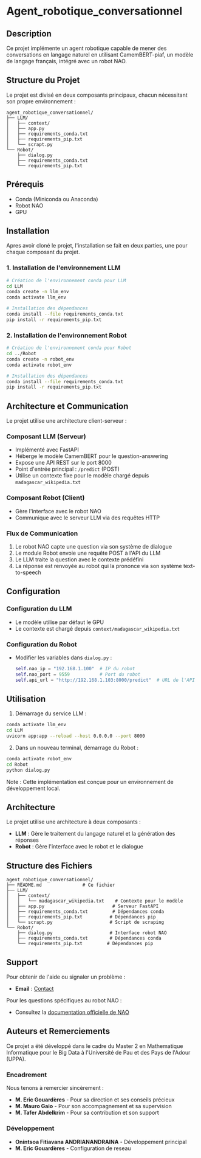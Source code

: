 # Agent_robotique_conversationnel

## Description

Ce projet implémente un agent robotique capable de mener des conversations en langage naturel en utilisant CamemBERT-piaf, un modèle de langage français, intégré avec un robot NAO.

## Structure du Projet

Le projet est divisé en deux composants principaux, chacun nécessitant son propre environnement :

```
agent_robotique_conversationnel/
├── LLM/
│   ├── context/
│   ├── app.py
│   ├── requirements_conda.txt
│   ├── requirements_pip.txt
│   └── scrapt.py
└── Robot/
    ├── dialog.py
    ├── requirements_conda.txt
    └── requirements_pip.txt
```

## Prérequis
- Conda (Miniconda ou Anaconda)
- Robot NAO
- GPU

## Installation

Apres avoir cloné le projet, l'installation se fait en deux parties, une pour chaque composant du projet.

### 1. Installation de l'environnement LLM

```bash
# Création de l'environnement conda pour LLM
cd LLM
conda create -n llm_env
conda activate llm_env

# Installation des dépendances
conda install --file requirements_conda.txt
pip install -r requirements_pip.txt
```

### 2. Installation de l'environnement Robot

```bash
# Création de l'environnement conda pour Robot
cd ../Robot
conda create -n robot_env
conda activate robot_env

# Installation des dépendances
conda install --file requirements_conda.txt
pip install -r requirements_pip.txt
```

## Architecture et Communication

Le projet utilise une architecture client-serveur :

### Composant LLM (Serveur)
- Implémenté avec FastAPI
- Héberge le modèle CamemBERT pour le question-answering
- Expose une API REST sur le port 8000
- Point d'entrée principal : `/predict` (POST)
- Utilise un contexte fixe pour le modèle chargé depuis `madagascar_wikipedia.txt`

### Composant Robot (Client)
- Gère l'interface avec le robot NAO
- Communique avec le serveur LLM via des requêtes HTTP

### Flux de Communication
1. Le robot NAO capte une question via son système de dialogue
2. Le module Robot envoie une requête POST à l'API du LLM
3. Le LLM traite la question avec le contexte prédéfini
4. La réponse est renvoyée au robot qui la prononce via son système text-to-speech


## Configuration

### Configuration du LLM
- Le modèle utilise par défaut le GPU
- Le contexte est chargé depuis `context/madagascar_wikipedia.txt`

### Configuration du Robot
- Modifier les variables dans `dialog.py` :
  ```python
  self.nao_ip = "192.168.1.100"  # IP du robot
  self.nao_port = 9559           # Port du robot
  self.api_url = "http://192.168.1.103:8000/predict"  # URL de l'API
  ```

## Utilisation

1. Démarrage du service LLM :
```bash
conda activate llm_env
cd LLM
uvicorn app:app --reload --host 0.0.0.0 --port 8000
```

2. Dans un nouveau terminal, démarrage du Robot :
```bash
conda activate robot_env
cd Robot
python dialog.py
```
Note : Cette implémentation est conçue pour un environnement de développement local.

## Architecture

Le projet utilise une architecture à deux composants :
- **LLM** : Gère le traitement du langage naturel et la génération des réponses
- **Robot** : Gère l'interface avec le robot et le dialogue

## Structure des Fichiers
```
agent_robotique_conversationnel/
├── README.md               # Ce fichier
├── LLM/
│   ├── context/
│   │   └── madagascar_wikipedia.txt    # Contexte pour le modèle
│   ├── app.py                         # Serveur FastAPI
│   ├── requirements_conda.txt         # Dépendances conda
│   ├── requirements_pip.txt          # Dépendances pip
│   └── scrapt.py                     # Script de scraping
└── Robot/
    ├── dialog.py                     # Interface robot NAO
    ├── requirements_conda.txt        # Dépendances conda
    └── requirements_pip.txt         # Dépendances pip
```

## Support

Pour obtenir de l'aide ou signaler un problème :

- **Email** : [Contact](mailto:email@example.com)

Pour les questions spécifiques au robot NAO :
- Consultez la [documentation officielle de NAO](http://doc.aldebaran.com/2-1/home_nao.html)

## Auteurs et Remerciements

Ce projet a été développé dans le cadre du Master 2 en Mathematique Informatique pour le Big Data à l'Université de Pau et des Pays de l'Adour (UPPA).

### Encadrement
Nous tenons à remercier sincèrement :

- **M. Eric Gouardères** - Pour sa direction et ses conseils précieux
- **M. Mauro Gaio** - Pour son accompagnement et sa supervision
- **M. Tafer Abdelkrim** - Pour sa contribution et son support

### Développement
- **Onintsoa Fitiavana ANDRIANANDRAINA** - Développement principal
- **M. Eric Gouardères** - Configuration de reseau
